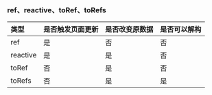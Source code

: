 ### ref、reactive、toRef、toRefs
|类型|是否触发页面更新|是否改变原数据|是否可以解构|
|:----|:----|:----|:----|
|ref|是|否|否|
|reactive|是|是|否|
|toRef|否|是|否|
|toRefs|否|是|是|

